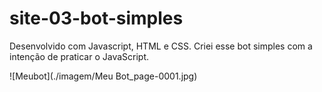 # site-03-bot-simples
Desenvolvido com Javascript, HTML e CSS. Criei esse bot simples com a intenção de praticar o JavaScript.

![Meubot](./imagem/Meu Bot_page-0001.jpg)
